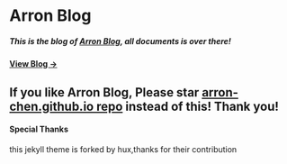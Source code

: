 # Arron Blog 

##### This is the blog of [Arron Blog](https://github.com/Arron-chen/Arron-chen.github.io), all documents is over there!

#### [View Blog &rarr;](https://arron-chen.github.io)


## If you like Arron Blog, Please star [arron-chen.github.io repo](https://github.com/Arron-chen/Arron-chen.github.io) instead of this! Thank you!

#### Special Thanks 
this jekyll theme is forked by hux,thanks for their contribution